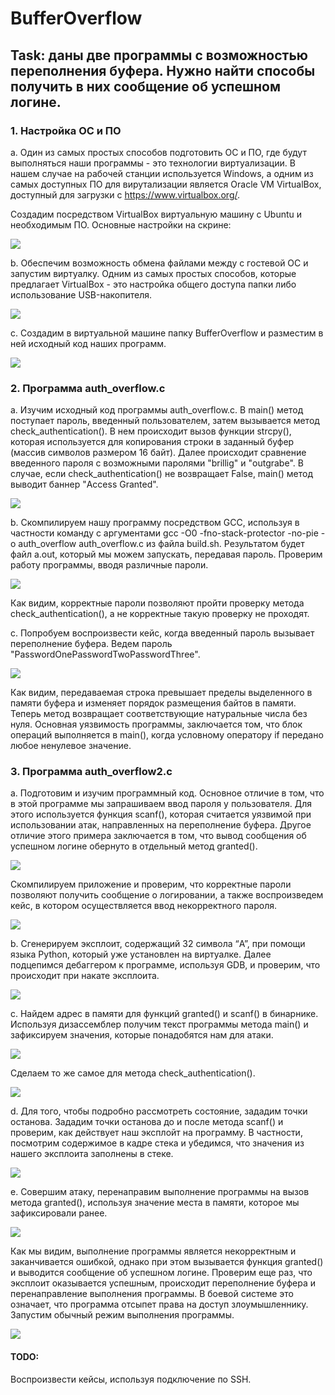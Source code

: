 # BufferOverflow
## Task: даны две программы с возможностью переполнения буфера. Нужно найти способы получить в них сообщение об успешном логине.

### 1. Настройка ОС и ПО
a. Один из самых простых способов подготовить ОС и ПО, где будут выполняться наши программы - это технологии виртуализации. В нашем случае на рабочей станции используется Windows, а одним из самых доступных ПО для вирутализации является Oracle VM VirtualBox, доступный для загрузки с https://www.virtualbox.org/. 

Создадим посредством VirtualBox виртуальную машину c Ubuntu и необходимым ПО. Основные настройки на скрине:

<img src="images/1_1.jpg">  

b. Обеспечим возможность обмена файлами между с гостевой ОС и запустим виртуалку. Одним из самых простых способов, которые предлагает VirtualBox - это настройка общего доступа папки либо использование USB-накопителя. 

<img src="images/1_2.png">

c. Создадим в виртуальной машине папку BufferOverflow и разместим в ней исходный код наших программ.

<img src="images/1_3.png">

### 2. Программа auth_overflow.c
a. Изучим исходный код программы auth_overflow.c. В main() метод поступает пароль, введенный пользователем, затем вызывается метод check_authentication(). В нем происходит вызов функции strcpy(), которая используется для копирования строки в заданный буфер (массив символов размером 16 байт). Далее происходит сравнение введенного пароля с возможными паролями "brillig" и "outgrabe". В случае, если check_authentication() не возвращает False, main() метод выводит баннер "Access Granted". 

<img src="images/1_4.png">

b. Скомпилируем нашу программу посредством GСС, используя в частности команду с аргументами gcc -O0 -fno-stack-protector -no-pie -o auth_overflow auth_overflow.c из файла build.sh. Результатом будет файл a.out, который мы можем запускать, передавая пароль. Проверим работу программы, вводя различные пароли.

<img src="images/1_5.png">

Как видим, корректные пароли позволяют пройти проверку метода check_authentication(), а не корректные такую проверку не проходят.

c. Попробуем воспроизвести кейс, когда введенный пароль вызывает переполнение буфера. Ведем пароль "PasswordOnePasswordTwoPasswordThree".

<img src="images/1_6.png">

Как видим, передаваемая строка превышает пределы выделенного в памяти буфера и изменяет порядок размещения байтов в памяти. Теперь метод возвращает соответствующие натуральные числа без нуля. Основная уязвимость программы, заключается том, что блок операций выполняется в main(), когда условному оператору if передано любое ненулевое значение.    

### 3. Программа auth_overflow2.c
a. Подготовим и изучим программный код. Основное отличие в том, что в этой программе мы запрашиваем ввод пароля у пользователя. Для этого используется функция scanf(), которая считается уязвимой при использовании атак, направленных на переполнение буфера. Другое отличие этого примера заключается в том, что вывод сообщения об успешном логине обернуто в отдельный метод granted().

<img src="images/2_0.png">

Скомпилируем приложение и проверим, что корректные пароли позволяют получить сообщение о логировании, а также воспроизведем кейс, в котором осуществляется ввод некорректного пароля.

<img src="images/2_1.png">

b. Сгенерируем эксплоит, содержащий 32 символа “A”, при помощи языка Python, который уже установлен на виртуалке. Далее подцепимся дебаггером к программе, используя GDB, и проверим, что происходит при накате эксплоита.

<img src="images/2_2.png">

c. Найдем адрес в памяти для функций granted() и scanf() в бинарнике.  Используя дизассемблер получим текст программы метода main() и зафиксируем значения, которые понадобятся нам для атаки.

<img src="images/2_3.png">

Сделаем то же самое для метода check_authentication().

<img src="images/2_4.png">

d. Для того, чтобы подробно рассмотреть состояние, зададим точки останова. Зададим точки останова до и после метода scanf() и проверим, как действует наш эксплойт на программу. В частности, посмотрим содержимое в кадре стека и убедимся, что значения из нашего эксплоита заполнены в стеке.

<img src="images/2_5.png">

e. Совершим атаку, перенаправим выполнение программы на вызов метода granted(), используя значение места в памяти, которое мы зафиксировали ранее. 

<img src="images/2_6.png">

Как мы видим, выполнение программы является некорректным и заканчивается ошибкой, однако при этом вызывается функция granted() и выводится сообщение об успешном логине. Проверим еще раз, что эксплоит оказывается успешным, происходит переполнение буфера и перенаправление выполнения программы. В боевой системе это означает, что программа отсыпет права на доступ злоумышленнику. Запустим обычный режим выполнения программы.

<img src="images/2_7.png">

#### TODO:

Воспроизвести кейсы, используя подключение по SSH.